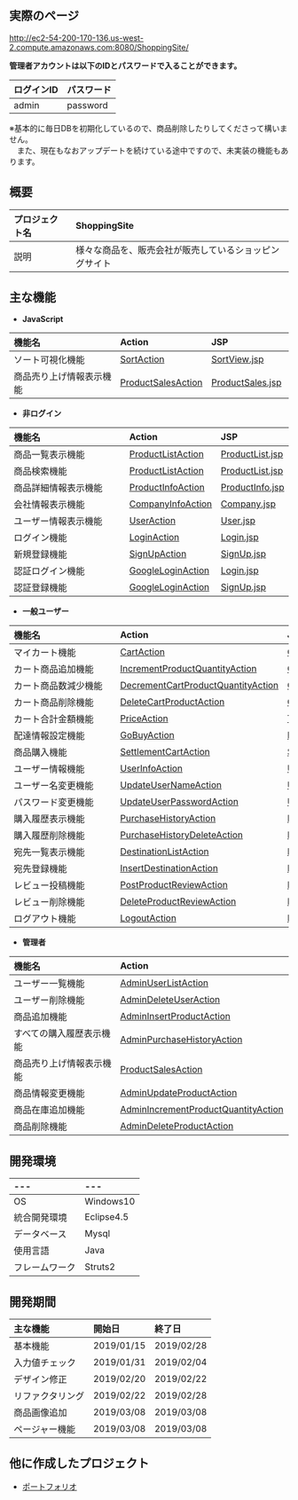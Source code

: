 ## 実際のページ
http://ec2-54-200-170-136.us-west-2.compute.amazonaws.com:8080/ShoppingSite/
 
 **管理者アカウントは以下のIDとパスワードで入ることができます。**

 | ログインID | パスワード |
 |:-----------|:-----------|
 | admin      | password   |

  ※基本的に毎日DBを初期化しているので、商品削除したりしてくださって構いません。  
  　また、現在もなおアップデートを続けている途中ですので、未実装の機能もあります。

## 概要

| プロジェクト名 | ShoppingSite                                           |
|:---------------|:-------------------------------------------------------|
| 説明           | 様々な商品を、販売会社が販売しているショッピングサイト |

## 主な機能
- **JavaScript**  

| 機能名　　　　　　　　　　 | Action                                                                                                                                                                                               | JSP                                                                                                                                             | JavaScript                                                                                                                       |
|:---------------------------|:-----------------------------------------------------------------------------------------------------------------------------------------------------------------------------------------------------|:------------------------------------------------------------------------------------------------------------------------------------------------|:---------------------------------------------------------------------------------------------------------------------------------|
| ソート可視化機能　　　　　 | [SortAction](https://github.com/KazumaSakai/ShoppingSite/blob/master/ShoppingSite/src/com/internousdev/ShoppingSite/action/go/SortAction.java)                                                       | [SortView.jsp](https://github.com/KazumaSakai/ShoppingSite/blob/master/ShoppingSite/WebContent/JavaScript/SortView.jsp)                         | [sortView.js](https://github.com/KazumaSakai/ShoppingSite/blob/master/ShoppingSite/WebContent/JavaScript/sortView.js)            |
| 商品売り上げ情報表示機能　 | [ProductSalesAction](https://github.com/KazumaSakai/ShoppingSite/blob/master/ShoppingSite/src/com/internousdev/ShoppingSite/action/product/ProductSalesAction.java)                                  | [ProductSales.jsp](https://github.com/KazumaSakai/ShoppingSite/blob/master/ShoppingSite/WebContent/Admin/ProductSales.jsp)                      | [d3.js](https://github.com/KazumaSakai/ShoppingSite/blob/master/ShoppingSite/WebContent/JavaScript/d3.js)                        |

- **非ログイン**  

| 機能名　　　　　　　　　　 | Action                                                                                                                                                                                               | JSP                                                                                                                                             |
|:---------------------------|:-----------------------------------------------------------------------------------------------------------------------------------------------------------------------------------------------------|:------------------------------------------------------------------------------------------------------------------------------------------------|
| 商品一覧表示機能　　　　　 | [ProductListAction](https://github.com/KazumaSakai/ShoppingSite/blob/master/ShoppingSite/src/com/internousdev/ShoppingSite/action/product/ProductListAction.java)                                    | [ProductList.jsp](https://github.com/KazumaSakai/ShoppingSite/blob/master/ShoppingSite/WebContent/Product/ProductList.jsp)                      |
| 商品検索機能　　　　　　　 | [ProductListAction](https://github.com/KazumaSakai/ShoppingSite/blob/master/ShoppingSite/src/com/internousdev/ShoppingSite/action/product/ProductListAction.java)                                    | [ProductList.jsp](https://github.com/KazumaSakai/ShoppingSite/blob/master/ShoppingSite/WebContent/Product/ProductList.jsp)                      |
| 商品詳細情報表示機能　　　 | [ProductInfoAction](https://github.com/KazumaSakai/ShoppingSite/blob/master/ShoppingSite/src/com/internousdev/ShoppingSite/action/product/ProductInfoAction.java)                                    | [ProductInfo.jsp](https://github.com/KazumaSakai/ShoppingSite/blob/master/ShoppingSite/WebContent/Product/ProductInfo.jsp)                      |
| 会社情報表示機能　　　　　 | [CompanyInfoAction](https://github.com/KazumaSakai/ShoppingSite/blob/master/ShoppingSite/src/com/internousdev/ShoppingSite/action/company/CompanyInfoAction.java)                                    | [Company.jsp](https://github.com/KazumaSakai/ShoppingSite/blob/master/ShoppingSite/WebContent/Company/Company.jsp)                              |
| ユーザー情報表示機能　　　 | [UserAction](https://github.com/KazumaSakai/ShoppingSite/blob/master/ShoppingSite/src/com/internousdev/ShoppingSite/action/user/UserAction.java)                                                     | [User.jsp](https://github.com/KazumaSakai/ShoppingSite/blob/master/ShoppingSite/WebContent/User/User.jsp)                                       |
| ログイン機能　　　　　　　 | [LoginAction](https://github.com/KazumaSakai/ShoppingSite/blob/master/ShoppingSite/src/com/internousdev/ShoppingSite/action/user/login/LoginAction.java)                                             | [Login.jsp](https://github.com/KazumaSakai/ShoppingSite/blob/master/ShoppingSite/WebContent/User/Login/Login.jsp)                               |
| 新規登録機能　　　　　　　 | [SignUpAction](https://github.com/KazumaSakai/ShoppingSite/blob/master/ShoppingSite/src/com/internousdev/ShoppingSite/action/user/signup/SignUpAction.java)                                          | [SignUp.jsp](https://github.com/KazumaSakai/ShoppingSite/blob/master/ShoppingSite/WebContent/User/SignUp/SignUp.jsp)                            |
| 認証ログイン機能　　　　　 | [GoogleLoginAction](https://github.com/KazumaSakai/ShoppingSite/blob/master/ShoppingSite/src/com/internousdev/ShoppingSite/action/google/GoogleLoginAction.java)                                     | [Login.jsp](https://github.com/KazumaSakai/ShoppingSite/blob/master/ShoppingSite/WebContent/User/Login/Login.jsp)                               |
| 認証登録機能　　　　　　　 | [GoogleLoginAction](https://github.com/KazumaSakai/ShoppingSite/blob/master/ShoppingSite/src/com/internousdev/ShoppingSite/action/google/GoogleLoginAction.java)                                     | [SignUp.jsp](https://github.com/KazumaSakai/ShoppingSite/blob/master/ShoppingSite/WebContent/User/SignUp/SignUp.jsp)                            |

- **一般ユーザー**  

| 機能名　　　　　　　　　　 | Action                                                                                                                                                                                               | JSP                                                                                                                                             |
|:---------------------------|:-----------------------------------------------------------------------------------------------------------------------------------------------------------------------------------------------------|:------------------------------------------------------------------------------------------------------------------------------------------------|
| マイカート機能　　　　　　 | [CartAction](https://github.com/KazumaSakai/ShoppingSite/blob/master/ShoppingSite/src/com/internousdev/ShoppingSite/action/cart/CartAction.java)                                                     | [Cart.jsp](https://github.com/KazumaSakai/ShoppingSite/blob/master/ShoppingSite/WebContent/Cart/Cart.jsp)                                       |
| カート商品追加機能　　　　 | [IncrementProductQuantityAction](https://github.com/KazumaSakai/ShoppingSite/blob/master/ShoppingSite/src/com/internousdev/ShoppingSite/action/product/IncrementProductQuantityAction.java)          | [Cart.jsp](https://github.com/KazumaSakai/ShoppingSite/blob/master/ShoppingSite/WebContent/Cart/Cart.jsp)                                       |
| カート商品数減少機能　　　 | [DecrementCartProductQuantityAction](https://github.com/KazumaSakai/ShoppingSite/blob/master/ShoppingSite/src/com/internousdev/ShoppingSite/action/cart/DecrementCartProductQuantityAction.java)     | [Cart.jsp](https://github.com/KazumaSakai/ShoppingSite/blob/master/ShoppingSite/WebContent/Cart/Cart.jsp)                                       |
| カート商品削除機能　　　　 | [DeleteCartProductAction](https://github.com/KazumaSakai/ShoppingSite/blob/master/ShoppingSite/src/com/internousdev/ShoppingSite/action/cart/DeleteCartProductAction.java)                           | [Cart.jsp](https://github.com/KazumaSakai/ShoppingSite/blob/master/ShoppingSite/WebContent/Cart/Cart.jsp)                                       |
| カート合計金額機能　　　　 | [PriceAction](https://github.com/KazumaSakai/ShoppingSite/blob/master/ShoppingSite/src/com/internousdev/ShoppingSite/action/api/PriceAction.java)                                                    | [Template.jsp](https://github.com/KazumaSakai/ShoppingSite/blob/master/ShoppingSite/WebContent/template.jsp)                                    |
| 配達情報設定機能　　　　　 | [GoBuyAction](https://github.com/KazumaSakai/ShoppingSite/blob/master/ShoppingSite/src/com/internousdev/ShoppingSite/action/go/GoBuyAction.java)                                                     | [DestinationSelect.jsp](https://github.com/KazumaSakai/ShoppingSite/blob/master/ShoppingSite/WebContent/Cart/DestinationSelect.jsp)             |
| 商品購入機能　　　　　　　 | [SettlementCartAction](https://github.com/KazumaSakai/ShoppingSite/blob/master/ShoppingSite/src/com/internousdev/ShoppingSite/action/cart/SettlementCartAction.java)                                 | [SettlementComplete.jsp](https://github.com/KazumaSakai/ShoppingSite/blob/master/ShoppingSite/WebContent/Cart/SettlementComplete.jsp)           |
| ユーザー情報機能　　　　　 | [UserInfoAction](https://github.com/KazumaSakai/ShoppingSite/blob/master/ShoppingSite/src/com/internousdev/ShoppingSite/action/user/UserInfoAction.java)　　　　　                                   | [UserPage.jsp](https://github.com/KazumaSakai/ShoppingSite/blob/master/ShoppingSite/WebContent/User/UserPage.jsp)                               |
| ユーザー名変更機能　　　　 | [UpdateUserNameAction](https://github.com/KazumaSakai/ShoppingSite/blob/master/ShoppingSite/src/com/internousdev/ShoppingSite/action/user/UpdateUserNameAction.java)                                 | [UserInfo.jsp](https://github.com/KazumaSakai/ShoppingSite/blob/master/ShoppingSite/WebContent/User/UserInfo.jsp)                               |
| パスワード変更機能　　　　 | [UpdateUserPasswordAction](https://github.com/KazumaSakai/ShoppingSite/blob/master/ShoppingSite/src/com/internousdev/ShoppingSite/action/user/UpdateUserPasswordAction.java)                         | [UserInfo.jsp](https://github.com/KazumaSakai/ShoppingSite/blob/master/ShoppingSite/WebContent/User/UserInfo.jsp)                               |
| 購入履歴表示機能　　　　　 | [PurchaseHistoryAction](https://github.com/KazumaSakai/ShoppingSite/blob/master/ShoppingSite/src/com/internousdev/ShoppingSite/action/purchaseHistory/PurchaseHistoryAction.java)                    | [PurchaseHistory.jsp](https://github.com/KazumaSakai/ShoppingSite/blob/master/ShoppingSite/WebContent/PurchaseHistory/PurchaseHistory.jsp)      |
| 購入履歴削除機能　　　　　 | [PurchaseHistoryDeleteAction](https://github.com/KazumaSakai/ShoppingSite/blob/master/ShoppingSite/src/com/internousdev/ShoppingSite/action/purchaseHistory/PurchaseHistoryDeleteAction.java)        | [PurchaseHistory.jsp](https://github.com/KazumaSakai/ShoppingSite/blob/master/ShoppingSite/WebContent/PurchaseHistory/PurchaseHistory.jsp)      |
| 宛先一覧表示機能　　　　　 | [DestinationListAction](https://github.com/KazumaSakai/ShoppingSite/blob/master/ShoppingSite/src/com/internousdev/ShoppingSite/action/user/DestinationListAction.java)                               | [DestinationList.jsp](https://github.com/KazumaSakai/ShoppingSite/blob/master/ShoppingSite/WebContent/User/DestinationList.jsp)                 |
| 宛先登録機能　　　　　　　 | [InsertDestinationAction](https://github.com/KazumaSakai/ShoppingSite/blob/master/ShoppingSite/src/com/internousdev/ShoppingSite/action/user/InsertDestinationAction.java)                           | [InsertDestination.jsp](https://github.com/KazumaSakai/ShoppingSite/blob/master/ShoppingSite/WebContent/User/InsertDestination.jsp)             |
| レビュー投稿機能　　　　　 | [PostProductReviewAction](https://github.com/KazumaSakai/ShoppingSite/blob/master/ShoppingSite/src/com/internousdev/ShoppingSite/action/product/PostProductReviewAction.java)                        | [ProductReviewList.jsp](https://github.com/KazumaSakai/ShoppingSite/blob/master/ShoppingSite/WebContent/Product/ProductReviewListFrame.jsp)     |
| レビュー削除機能　　　　　 | [DeleteProductReviewAction](https://github.com/KazumaSakai/ShoppingSite/blob/master/ShoppingSite/src/com/internousdev/ShoppingSite/action/product/DeleteProductReviewAction.java)                    | [ProductReviewList.jsp](https://github.com/KazumaSakai/ShoppingSite/blob/master/ShoppingSite/WebContent/Product/ProductReviewListFrame.jsp)     |
| ログアウト機能　　　　　　 | [LogoutAction](https://github.com/KazumaSakai/ShoppingSite/blob/master/ShoppingSite/src/com/internousdev/ShoppingSite/action/user/login/LogoutAction.java)                                           | [Logout.jsp](https://github.com/KazumaSakai/ShoppingSite/blob/master/ShoppingSite/WebContent/User/Login/LogoutComplete.jsp)                     |

- **管理者**  

| 機能名　　　　　　　　　　 | Action                                                                                                                                                                                               | JSP                                                                                                                                             |
|:---------------------------|:-----------------------------------------------------------------------------------------------------------------------------------------------------------------------------------------------------|:------------------------------------------------------------------------------------------------------------------------------------------------|
| ユーザー一覧機能           | [AdminUserListAction](https://github.com/KazumaSakai/ShoppingSite/blob/master/ShoppingSite/src/com/internousdev/ShoppingSite/action/admin/AdminUserListAction.java)                                  | [UserList.jsp](https://github.com/KazumaSakai/ShoppingSite/blob/master/ShoppingSite/WebContent/User/UserList.jsp)                               |
| ユーザー削除機能           | [AdminDeleteUserAction](https://github.com/KazumaSakai/ShoppingSite/blob/master/ShoppingSite/src/com/internousdev/ShoppingSite/action/admin/AdminDeleteUserAction.java)                              | [UserList.jsp](https://github.com/KazumaSakai/ShoppingSite/blob/master/ShoppingSite/WebContent/User/UserList.jsp)                               |
| 商品追加機能　　           | [AdminInsertProductAction](https://github.com/KazumaSakai/ShoppingSite/blob/master/ShoppingSite/src/com/internousdev/ShoppingSite/action/admin/AdminInsertProductAction.java)                        | [InsertProduct.jsp](https://github.com/KazumaSakai/ShoppingSite/blob/master/ShoppingSite/WebContent/Admin/InsertProduct.jsp)                    |
| すべての購入履歴表示機能　 | [AdminPurchaseHistoryAction](https://github.com/KazumaSakai/ShoppingSite/blob/master/ShoppingSite/src/com/internousdev/ShoppingSite/action/admin/AdminPurchaseHistoryAction.java)                    | [PurchaseHistoryList.jsp](https://github.com/KazumaSakai/ShoppingSite/blob/master/ShoppingSite/WebContent/Admin/PurchaseHistoryList.jsp)        |
| 商品売り上げ情報表示機能　 | [ProductSalesAction](https://github.com/KazumaSakai/ShoppingSite/blob/master/ShoppingSite/src/com/internousdev/ShoppingSite/action/product/ProductSalesAction.java)                                  | [ProductSales.jsp](https://github.com/KazumaSakai/ShoppingSite/blob/master/ShoppingSite/WebContent/Admin/ProductSales.jsp)                      |
| 商品情報変更機能　　　　　 | [AdminUpdateProductAction](https://github.com/KazumaSakai/ShoppingSite/blob/master/ShoppingSite/src/com/internousdev/ShoppingSite/action/admin/AdminUpdateProductAction.java)                        | [ProductInfo.jsp](https://github.com/KazumaSakai/ShoppingSite/blob/master/ShoppingSite/WebContent/Admin/ProductInfo.jsp)                        |
| 商品在庫追加機能　　　　　 | [AdminIncrementProductQuantityAction](https://github.com/KazumaSakai/ShoppingSite/blob/master/ShoppingSite/src/com/internousdev/ShoppingSite/action/admin/AdminIncrementProductQuantityAction.java)  | [ProductInfo.jsp](https://github.com/KazumaSakai/ShoppingSite/blob/master/ShoppingSite/WebContent/Admin/ProductInfo.jsp)                        |
| 商品削除機能　　　　　　　 | [AdminDeleteProductAction](https://github.com/KazumaSakai/ShoppingSite/blob/master/ShoppingSite/src/com/internousdev/ShoppingSite/action/admin/AdminDeleteProductAction.java)                        | [ProductList.jsp](https://github.com/KazumaSakai/ShoppingSite/blob/master/ShoppingSite/WebContent/Product/ProductList.jsp)                      |

## 開発環境

| ---            | ---         |
|:---------------|:------------|
| OS　　　　　   | Windows10   |
| 統合開発環境　 | Eclipse4.5  |
| データベース　 | Mysql       |
| 使用言語　　　 | Java        |
| フレームワーク | Struts2     |

## 開発期間
| 主な機能                   | 開始日     | 終了日     |
|:---------------------------|:-----------|:-----------|
| 基本機能                   | 2019/01/15 | 2019/02/28 |
| 入力値チェック             | 2019/01/31 | 2019/02/04 |
| デザイン修正               | 2019/02/20 | 2019/02/22 |
| リファクタリング           | 2019/02/22 | 2019/02/28 |
| 商品画像追加               | 2019/03/08 | 2019/03/08 |
| ページャー機能             | 2019/03/08 | 2019/03/08 |

## 他に作成したプロジェクト
 - [ポートフォリオ](https://github.com/KazumaSakai/Portfolio)
